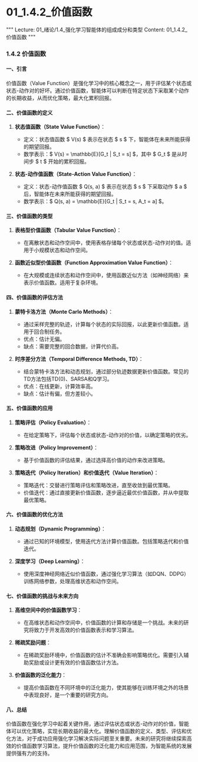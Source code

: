 # 01_1.4.2_价值函数

"""
Lecture: 01_绪论/1.4_强化学习智能体的组成成分和类型
Content: 01_1.4.2_价值函数
"""

### 1.4.2 价值函数

#### 一、引言
价值函数（Value Function）是强化学习中的核心概念之一，用于评估某个状态或状态-动作对的好坏。通过价值函数，智能体可以判断在特定状态下采取某个动作的长期收益，从而优化策略，最大化累积回报。

#### 二、价值函数的定义

1. **状态值函数（State Value Function）**：
   - 定义：状态值函数 $ V(s) $ 表示在状态 $ s $ 下，智能体在未来所能获得的期望回报。
   - 数学表示：$ V(s) = \mathbb{E}[G_t | S_t = s] $，其中 $ G_t $ 是从时间步 $ t $ 开始的累积回报。

2. **状态-动作值函数（State-Action Value Function）**：
   - 定义：状态-动作值函数 $ Q(s, a) $ 表示在状态 $ s $ 下采取动作 $ a $ 后，智能体在未来所能获得的期望回报。
   - 数学表示：$ Q(s, a) = \mathbb{E}[G_t | S_t = s, A_t = a] $。

#### 三、价值函数的类型

1. **表格型价值函数（Tabular Value Function）**：
   - 在离散状态和动作空间中，使用表格存储每个状态或状态-动作对的值。适用于小规模状态和动作空间。

2. **函数近似型价值函数（Function Approximation Value Function）**：
   - 在大规模或连续状态和动作空间中，使用函数近似方法（如神经网络）来表示价值函数。适用于复杂环境。

#### 四、价值函数的评估方法

1. **蒙特卡洛方法（Monte Carlo Methods）**：
   - 通过采样完整的轨迹，计算每个状态的实际回报，以此更新价值函数。适用于回合制任务。
   - 优点：估计无偏。
   - 缺点：需要完整的回合数据，计算代价高。

2. **时序差分方法（Temporal Difference Methods, TD）**：
   - 结合蒙特卡洛方法和动态规划，通过部分轨迹数据更新价值函数。常见的TD方法包括TD(0)、SARSA和Q学习。
   - 优点：在线更新，计算效率高。
   - 缺点：估计有偏，但方差较小。

#### 五、价值函数的应用

1. **策略评估（Policy Evaluation）**：
   - 在给定策略下，评估每个状态或状态-动作对的价值，以确定策略的优劣。

2. **策略改进（Policy Improvement）**：
   - 基于价值函数的评估结果，通过选择高价值的动作来改进策略。

3. **策略迭代（Policy Iteration）和价值迭代（Value Iteration）**：
   - 策略迭代：交替进行策略评估和策略改进，直至收敛到最优策略。
   - 价值迭代：通过直接更新价值函数，逐步逼近最优价值函数，并从中提取最优策略。

#### 六、价值函数的优化方法

1. **动态规划（Dynamic Programming）**：
   - 通过已知的环境模型，使用迭代方法计算价值函数。包括策略迭代和价值迭代。

2. **深度学习（Deep Learning）**：
   - 使用深度神经网络近似价值函数，通过强化学习算法（如DQN、DDPG）训练网络参数，处理高维状态和动作空间。

#### 七、价值函数的挑战与未来方向

1. **高维空间中的价值函数学习**：
   - 在高维状态和动作空间中，价值函数的计算和存储是一个挑战。未来的研究将致力于开发高效的价值函数表示和学习算法。

2. **稀疏奖励问题**：
   - 在稀疏奖励环境中，价值函数的估计不准确会影响策略优化。需要引入辅助奖励或设计更有效的价值函数估计方法。

3. **价值函数的泛化能力**：
   - 提高价值函数在不同环境中的泛化能力，使其能够在训练环境之外的场景中表现良好，是一个重要的研究方向。

#### 八、总结
价值函数在强化学习中起着关键作用，通过评估状态或状态-动作对的价值，智能体可以优化策略，实现长期收益的最大化。理解价值函数的定义、类型、评估和优化方法，对于成功应用强化学习解决实际问题至关重要。未来的研究将继续探索高效的价值函数学习算法，提升价值函数的泛化能力和应用范围，为智能系统的发展提供强有力的支持。